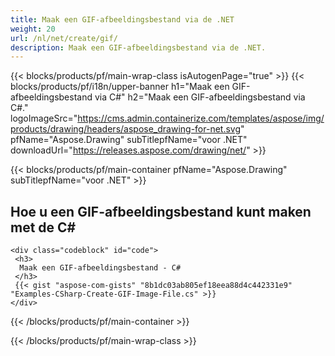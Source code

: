 ```yaml
---
title: Maak een GIF-afbeeldingsbestand via de .NET
weight: 20
url: /nl/net/create/gif/
description: Maak een GIF-afbeeldingsbestand via de .NET.
---
```


{{< blocks/products/pf/main-wrap-class isAutogenPage="true" >}}
{{< blocks/products/pf/i18n/upper-banner h1="Maak een GIF-afbeeldingsbestand via C#" h2="Maak een GIF-afbeeldingsbestand via C#." logoImageSrc="https://cms.admin.containerize.com/templates/aspose/img/products/drawing/headers/aspose_drawing-for-net.svg" pfName="Aspose.Drawing" subTitlepfName="voor .NET" downloadUrl="https://releases.aspose.com/drawing/net/" >}}

{{< blocks/products/pf/main-container pfName="Aspose.Drawing" subTitlepfName="voor .NET" >}}

<h2>Hoe u een GIF-afbeeldingsbestand kunt maken met de C#</h2>

    <div class="codeblock" id="code">
     <h3>
      Maak een GIF-afbeeldingsbestand - C#
     </h3>
     {{< gist "aspose-com-gists" "8b1dc03ab805ef18eea88d4c442331e9" "Examples-CSharp-Create-GIF-Image-File.cs" >}}
    </div>

{{< /blocks/products/pf/main-container >}}


{{< /blocks/products/pf/main-wrap-class >}}
